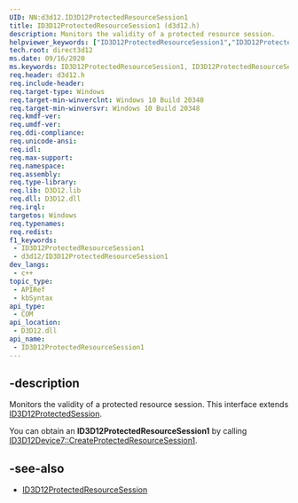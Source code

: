 ```yaml
---
UID: NN:d3d12.ID3D12ProtectedResourceSession1
title: ID3D12ProtectedResourceSession1 (d3d12.h)
description: Monitors the validity of a protected resource session.
helpviewer_keywords: ["ID3D12ProtectedResourceSession1","ID3D12ProtectedResourceSession1 interface","ID3D12ProtectedResourceSession1 interface","described","d3d12/ID3D12ProtectedResourceSession1","direct3d12.id3d12protectedresourcesession1"]
tech.root: direct3d12
ms.date: 09/16/2020
ms.keywords: ID3D12ProtectedResourceSession1, ID3D12ProtectedResourceSession1 interface, ID3D12ProtectedResourceSession1 interface,described, d3d12/ID3D12ProtectedResourceSession1, direct3d12.id3d12protectedresourcesession1
req.header: d3d12.h
req.include-header: 
req.target-type: Windows
req.target-min-winverclnt: Windows 10 Build 20348
req.target-min-winversvr: Windows 10 Build 20348
req.kmdf-ver: 
req.umdf-ver: 
req.ddi-compliance: 
req.unicode-ansi: 
req.idl: 
req.max-support: 
req.namespace: 
req.assembly: 
req.type-library: 
req.lib: D3D12.lib
req.dll: D3D12.dll
req.irql: 
targetos: Windows
req.typenames: 
req.redist: 
f1_keywords:
 - ID3D12ProtectedResourceSession1
 - d3d12/ID3D12ProtectedResourceSession1
dev_langs:
 - c++
topic_type:
 - APIRef
 - kbSyntax
api_type:
 - COM
api_location:
 - D3D12.dll
api_name:
 - ID3D12ProtectedResourceSession1
---
```


## -description

Monitors the validity of a protected resource session. This interface extends [ID3D12ProtectedSession](./nn-d3d12-id3d12protectedsession.md).

You can obtain an **ID3D12ProtectedResourceSession1** by calling [ID3D12Device7::CreateProtectedResourceSession1](./nf-d3d12-id3d12device7-createprotectedresourcesession1.md).

## -see-also

* [ID3D12ProtectedResourceSession](./nn-d3d12-id3d12protectedsession.md)
